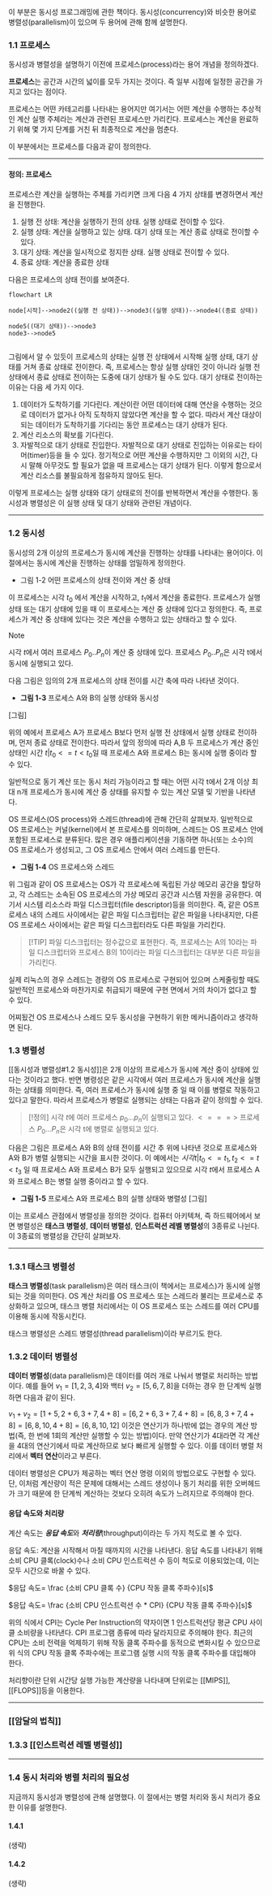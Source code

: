

이 부분은 동시성 프로그래밍에 관한 책이다. 동시성(concurrency)와 비슷한 용어로 병렬성(parallelism)이 있으며 두 용어에 관해 함께 설명한다.


### 1.1 프로세스
동시성과 병렬성을 설명하기 이전에 프로세스(process)라는 용어 개념을 정의하겠다.

**프로세스**는 공간과 시간의 넓이를 모두 가지는 것이다. 즉 일부 시점에 일정한 공간을 가지고 있다는 점이다. 


프로세스는 어떤 카테고리를 나타내는 용어지만 여기서는 어떤 계산을 수행하는 추상적인 계산 실행 주체라는 계산과 관련된 프로세스만 가리킨다. 프로세스는 계산을 완료하기 위해 몇 가지 단계를 거친 뒤 최종적으로 계산을 멈춘다. 


이 부분에서는 프로세스를 다음과 같이 정의한다.


---
#### 정의: 프로세스

프로세스란 계산을 실행하는 주체를 가리키면 크게 다음 4 가지 상태를 변경하면서 계산을 진행한다.

1. 실행 전 상태: 계산을 실행하기 전의 상태. 실행 상태로 전이할 수 있다.
2. 실행 상태: 계산을 실행하고 있는 상태. 대기 상태 또는 계산 종료 상태로 전이할 수 있다.
3. 대기 상태: 계산을 일시적으로 정지한 상태. 실행 상태로 전이할 수 있다.
4. 종료 상태: 계산을 종료한 상태


다음은 프로세스의 상태 전이를 보여준다.

```mermaid
flowchart LR

node[시작]-->node2((실행 전 상태))-->node3((실행 상태))-->node4((종료 상태))

node5((대기 상태))-->node3
node3-->node5


```



그림에서 알 수 있듯이 프로세스의 상태는 실행 전 상태에서 시작해 실행 상태, 대기 상태를 거쳐 종료 상태로 전이한다. 즉, 프로세스는 항상 실행 상태인 것이 아니라 실행 전 상태에서 종료 상태로 전이하는 도중에 대기 상태가 될 수도 있다. 대기 상태로 전이하는 이유는 다음 세 가지 이다.



1. 데이터가 도착하기를 기다린다. 계산이란 어떤 데이터에 대해 연산을 수행하는 것으로 데이터가 없거나 아직 도착하지 않았다면 계산을 할 수 없다. 따라서 계산 대상이 되는 데이터가 도착하기를 기다리는 동안 프로세스는 대기 상태가 된다.
2. 계산 리소스의 확보를 기다린다. 
3. 자발적으로 대기 상태로 진입한다. 자발적으로 대기 상태로 진입하는 이유로는 타이머(timer)등을 들 수 있다. 정기적으로 어떤 계산을 수행하지만 그 이외의 시간, 다시 말해 아무것도 할 필요가 없을 때 프로세스는 대기 상태가 된다. 이렇게 함으로서 계산 리소스를 불필요하게 점유하지 않아도 된다.


이렇게 프로세스는 실행 상태와 대기 상태로의 전이를 반복하면서 계산을 수행한다. 동시성과 병렬성은 이 실행 상태 및 대기 상태와 관련된 개념이다.

---

### 1.2 동시성


동시성의 2개 이상의 프로세스가 동시에 계산을 진행하는 상태를 나타내는 용어이다. 이 절에서는 동시에 계산을 진행하는 상태를 엄밀하게 정의한다.


- 그림 1-2 어떤 프로세스의 상태 전이와 계산 중 상태





이 프로세스는 시각 $t_{0}$ 에서 계산을 시작하고, $t_{1}$에서 계산을 종료한다. 프로세스가 실행 상태 또는 대기 상태에 있을 때 이 프로세스는 계산 중 상태에 있다고 정의한다. 즉, 프로세스가 계산 중 상태에 있다는 것은 계산을 수행하고 있는 상태라고 할 수 있다.

> [!note]
> 시각 $t$에서 여러 프로세스 $P_{0} . .P_{n}$이 계산 중 상태에 있다. 프로세스 $P_{0} . . P_{n}$은 시각 t에서 동시에 실행되고 있다. 


다음 그림은 임의의 2개 프로세스의 상태 전이를 시간 축에 따라 나타낸 것이다.

- **그림 1-3** 프로세스 A와 B의 실행 상태와 동시성

[그림]



위의 예에서 프로세스 A가 프로세스 B보다 먼저 실행 전 상태에서 실행 상태로 전이하며, 먼저 종료 상태로 전이한다. 따라서 앞의 정의에 따라 A,B 두 프로세스가 계산 중인 상태인 시간 $t|t_{0} <=  t <t_{0}$일 때 프로세스 A와 프로세스 B는 동시에 실행 중이라 할 수 있다.


일반적으로 동기 계산 또는 동시 처리 가능이라고 할 때는 어떤 시각 t에서 2개 이상 최대 n개 프로세스가 동시에 계산 중 상태를 유지할 수 있는 계산 모델 및 기반을 나타낸다.



OS 프로세스(OS process)와 스레드(thread)에 관해 간단히 살펴보자. 일반적으로 OS 프로세스는 커널(kernel)에서 본 프로세스를 의미하며, 스레드는 OS 프로세스 안에 포함된 프로세스로 분류된다. 많은 경우 애플리케이션을 기동하면 하나(또는 소수)의 OS 프로세스가 생성되고, 그 OS 프로세스 안에서 여러 스레드를 만든다.




- **그림 1-4** OS 프로세스와 스레드


위 그림과 같이 OS 프로세스는 OS가 각 프로세스에 독립된 가상 메모리 공간을 할당하고, 각 스레드는 소속된 OS 프로세스의 가상 메모리 공간과 시스템 자원을 공유한다. 여기서 시스템 리소스라 파일 디스크립터(file descriptor)등을 의미한다. 즉, 같은 OS프로세스 내의 스레드 사이에서는 같은 파일 디스크립터는 같은 파일을 나타내지만, 다른 OS 프로세스 사이에서는 같은 파일 디스크립터라도 다른 파일을 가리킨다.


> [!TIP] 파일 디스크립터는 정수값으로 표현한다. 즉, 프로세스는 A의 10라는 파일 디스크럽터와 프로세스 B의 10이라는 파일 디스크립터는 대부분 다른 파일을 가리킨다.  


실제 리눅스의 경우 스레드는 경량의 OS 프로세스로 구현되어 있으며 스케줄링할 때도 일반적인 프로세스와 마찬가지로 취급되기 때문에 구현 면에서 거의 차이가 없다고 할 수 있다.

어찌됬건 OS 프로세스나 스레드 모두 동시성을 구현하기 위한 메커니즘이라고 생각하면 된다.



### 1.3 병렬성

[[동시성과 병렬성#1.2 동시성]]은 2개 이상의 프로세스가 동시에 계산 중이 상태에 있다는 것이라고 했다. 반면 병령성은 같은 시각에서 여러 프로세스가 동시에 계산을 실행하는 상태를 의미한다. 즉, 여러 프로세스가 동시에 실행 중 일 때 이를 병렬로 작동하고 있다고 말한다. 따라서 프로세스가 병렬로 실행되는 상태는 다음과 같이 정의할 수 있다.


> [!정의]
> 시각 $t$에 여러 프로세스 $p_{0} ... p_{n}$이 실행되고 있다. $<===>$ 프로세스 $P_{0} ... P_{n}$은 시각 t에 병렬로 실행되고 있다.


다음은 그림은 프로세스 A와 B의 상태 전이를 시간 추 위에 나타낸 것으로 프로세스와 A와 B가 병렬 실행되는 시간을 표시한 것이다. 이 예에서는 $시각 t|t_{0}<=t_{1},t_{2}<=t<t_{3}$ 일 때 프로세스 A와 프로세스 B가 모두 실행되고 있으므로 시각 $t$에서 프로세스 A와 프로세스 B는 병렬 실행 중이라고 할 수 있다.


- **그림 1-5** 프로세스 A와 프로세스 B의 실행 상태와 병렬성
[그림]


이는 프로세스 관점에서 병렬성을 정의한 것이다. 컴퓨터 아키텍쳐, 즉 하드웨어에서 보면 병렬성은 **태스크 병렬성**, **데이터 병렬성**, **인스트럭션 레벨 병렬성**의 3종류로 나뉜다. 이 3종료의 병렬성을 간단히 살펴보자.



---


### 1.3.1 태스크 병렬성


**태스크 병렬성**(task parallelism)은 여러 태스크(이 책에서는 프로세스)가 동시에 실행되는 것을 의미한다. OS 계산 처리를 OS 프로세스 또는 스레드라 불리는 프로세스로 추상화하고 있으며, 태스크 병렬 처리에서는 이 OS 프로세스 또는 스레드를 여러 CPU를 이용해 동시에 작동시킨다.

태스크 병렬성은 스레드 병렬성(thread parallelism)이라 부르기도 한다.




### 1.3.2 데이터 병렬성


**데이터 병렬성**(data parallelism)은 데이터를 여러 개로 나눠서 병렬로 처리하는 방법이다. 예를 들어 $v_{1}=[1,2,3,4]$와 백터 $v_{2}=[5,6,7,8]$을 더하는 경우 한 단계씩 실행하면 다음과 같이 된다.



$v_{1}+v_{2}=[1+5,2+6,3+7,4+8]=[6,2+6,3+7,4+8]=[6,8,3+7,4+8]=[6,8,10,4+8]=[6,8,10,12]$
이것은 연산기가 하나밖에 없는 경우의 계산 방법(즉, 한 번에 1회의 계산만 실행할 수 있는 방법)이다. 만약 연산기가 4대라면 각 계산을 4대의 연산기에서 따로 계산하므로 보다 빠르게 실행할 수 있다. 이를 데이터 병렬 처리에서 **벡터 연산**이라고 부른다.


데이터 병렬성은 CPU가 제공하는 벡터 연산 명령 이외의 방법으로도 구현할 수 있다. 단, 이처럼 계산량이 적은 문제에 대해서는 스레드 생성이나 동기 처리를 위한 오버헤드가 크기 때문에 한 단계씩 계산하는 것보다 오히려 속도가 느려지므로 주의해야 한다.



#### 응답 속도와 처리량

계산 속도는 ***응답 속도***와 ***처리량***(throughput)이라는 두 가지 척도로 볼 수 있다. 

응답 속도: 계산을 시작해서 마칠 때까지의 시간을 나타낸다. 응답 속도를 나타내기 위해 소비 CPU 클록(clock)수나 소비 CPU 인스트럭션 수 등이 척도로 이용되었는데, 이는 모두 시간으로 바꿀 수 있다.


$응답 속도= \frac {소비 CPU 클록 수} {CPU 작동 클록 주파수}[s]$



$응답 속도= \frac {소비 CPU 인스트럭션 수 * CPI} {CPU 작동 클록 주파수}[s]$



위의 식에서 CPI는 Cycle Per Instruction의 약자이면 1 인스트럭션당 평균 CPU 사이클 소비량을 나타낸다. CPI 프로그램 종류에 따라 달라지므로 주의해야 한다. 최근의 CPU는 소비 전력을 억제하기 위해 작동 클록 주파수를 동적으로 변화시킬 수 있으므로 위 식의 CPU 작동 클록 주파수에는 프로그램 실행 시의 작동 클록 주파수를 대입해야 한다.


처리향이란 단위 시간당 실행 가능한 계산량을 나타내며 단위로는 [[MIPS]], [[FLOPS]]등을 이용한다.


---

### [[암달의 법칙]]




### 1.3.3 [[인스트럭션 레벨 병렬성]]


---


### 1.4 동시 처리와 병렬 처리의 필요성

지금까지 동시성과 병렬성에 관해 설명했다. 이 절에서는 병렬 처리와 동시 처리가 중요한 이유를 설명한다.


#### 1.4.1


(생략)


#### 1.4.2

(생략)